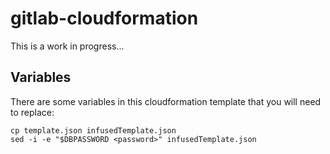 # gitlab-cloudformation

This is a work in progress...

## Variables

There are some variables in this cloudformation template that you will need to replace:

```
cp template.json infusedTemplate.json 
sed -i -e "$DBPASSWORD <password>" infusedTemplate.json
```
